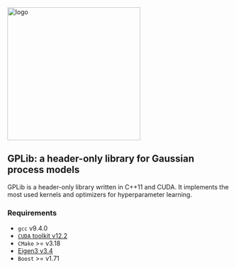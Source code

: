 <img src="https://github.com/DavideCarminati/GPlib/images/gplib_logo.svg" alt="logo" width="300"/>

## GPLib: a header-only library for Gaussian process models
GPLib is a header-only library written in C++11 and CUDA. It implements the most used kernels and optimizers for hyperparameter learning.

### Requirements
* `gcc` v9.4.0
* [`CUDA` toolkit v12.2](https://docs.nvidia.com/cuda/cuda-installation-guide-linux/index.html#pre-installation-actions)
* `CMake` >= v3.18
* [Eigen3 v3.4](https://eigen.tuxfamily.org/index.php?title=Main_Page)
* `Boost` >= v1.71
